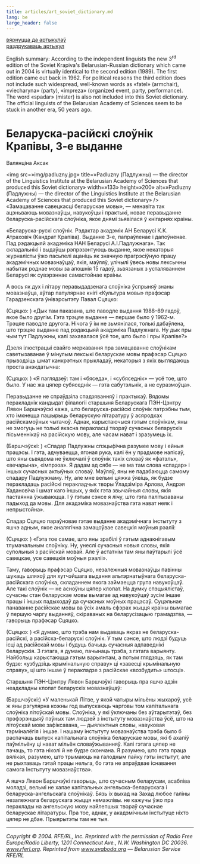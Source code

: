 ```yaml
---
title: articles/art_soviet_dictionary.md 
lang: be
large_header: false
---
```








<a href=»articles_by.html»>вярнуцца да артыкулаў</a><br />
<a href=»#»>раздрукаваць артыкул</a><br />



English summary: According to the independent linguists the new 3<sup>rd</sup> edition of the Soviet Krapiva's Belarusian-Russian dictionary which came out in 2004 is virtually identical to the second edition (1989). The first edition came out back in 1962. For political reasons the third edition does not include such widespread, well-known words as «fatel» (armchair), «viecharyna» (party), «impreza» (organized event, party, performance). The word «spadar» (mister) is also not included into this Soviet dictionary. The official linguists of the Belarusian Academy of Sciences seem to be stuck in another era, 50 years ago.

<h1 id=»беларуска-расійскі-слоўнік-крапівы-3-е-выданне»>Беларуска-расійскі слоўнік Крапівы, 3-е выданне</h1>

Валянціна Аксак


<img src=»img/padluzny.jpg» title=»Padluzny (Падлужны) — the director of the Linguistics Institute at the Belarusian Academy of Sciences that produced this Soviet dictionary» width=»133» height=»200» alt=»Padluzny (Падлужны) — the director of the Linguistics Institute at the Belarusian Academy of Sciences that produced this Soviet dictionary» /> «Замацаванне савецкасці беларускае мовы», — менавіта так ацэньваюць мовазнаўцы, навукоўцы і практыкі, новае перавыданне беларуска-расійскага слоўніка, якое днямі зьявілася ў кнігарнях краіны.


«Беларуска-рускі слоўнік. Рэдактар акадэмік АН Беларусі К.К. Атраховіч (Кандрат Крапіва). Выданне 3-е, папраўленае і дапоўненае. Пад рэдакцыяй акадэміка НАН Беларусі А.І.Падлужнага». Так складальнікі і выдаўцы рэпрэзэнтуюць выданне, якое некаторыя журналісты ўжо пасьпелі ацаніць як значную прагрэсіўную працу акадэмічных мовазнаўцаў, якія, маўляў, улічылі ўвесь новы лексычны набытак роднае мовы за апошнія 15 гадоў, зьвязаных з усталяваннем Беларусі як сувэрэннае самастойнае краіны.


А вось як дух і літару перавыдадзенага слоўніка ўспрыняў знаны мовазнаўца, аўтар папулярнае кнігі «Культура мовы» прафэсар Гарадзенскага ўнівэрсытэту Павал Сцяцко:


(Сцяцко: ) «Дык там паказана, што паводле выдання 1988–89 гадоў, якое было другім. Гэта трэцяе выданне — першае было ў 1962-м. Трэцяе паводле другога. Нічога ў ім не зьмянілася, толькі дабаўлена, што трэцяе выданне пад рэдакцыяй акадэміка Падлужнага. Ну дык пры чым тут Падлужны, калі захавалася ўсё тое, што было і пры Крапіве?»


Дзеля ілюстрацыі свайго меркавання пра замацаванне слоўнікам саветызаванае ў мінулым лексыкі беларускае мовы прафэсар Сцяцко прыводзіць шмат канкрэтных прыкладаў, некаторыя з якіх выглядаюць проста анэкдатычна:


(Сцяцко: ) «Я паглядзеў: там і «бяседа», і «субяседнік» — усё тое, што было. У нас жа цяпер субяседнік — гэта сабутэльнік, а не суразмоўца».


Перавыданне не  спраўдзіла спадзяванняў і практыкаў. Вядомы перакладнік кандыдат філалогіі старшыня Беларускага ПЭН-Цэнтру Лявон Баршчэўскі кажа, што беларуска-расійскі слоўнік патрэбны тым, хто імкнецца пашырыць беларускую літаратуру ў асяродках расійскамоўных чытачоў. Аднак, карыстаючыся гэтым слоўнікам, яны не  змогуць не  толькі якасна перакласці твораў сучасных беларускіх пісьменнікаў на расійскую мову, але часам нават і зразумець іх.


(Баршчэўскі: ) «Спадар Падлужны спэцыфічна разумее мову і ейныя працэсы. І гэта, адчуваецца, ягоная рука, калі ён у прадмове напісаў, што яны сьвядома не ўключалі ў слоўнік такіх словаў як «фатэль», «вечарына», «імпрэза». Я дадам ад сябе — не ма там слова «спадар» і іншых сучасных актыўных словаў. Маўляў, яны не падабаюцца самому спадару Падлужнаму. Ну, але мне вельмі цяжка ўявіць, як будзе перакладаць расійскі перакладчык творы Ўладзіміра Арлова, Андрэя Хадановіча і шмат каго іншых, у якіх гэта звычайныя словы, якія пастаянна ўжываюцца. І ў гэтым сэнсе я лічу, што гэта палітызаваны падыход да мовы. Для акадэміка мовазнаўства гэта нават неяк і непрыстойна».


Спадар Сцяцко параўновае гэтае выданне акадэмічнага інстытуту з яшчэ адным, якое аналягічна замацоўвае савецкія моўныя рэаліі:


(Сцяцко: ) «Гэта тое самае, што яны зрабілі ў гэтым аднакнігавым тлумачальным слоўніку. Ну, унеслі сучасныя новыя словы, якія супольныя з расійскай мовай. Але ў астатнім там яны паўтарылі ўсё савецкае, усе савецкія моўныя рэаліі».


Таму, гаворыць прафэсар Сцяцко, незалежныя мовазнаўцы павінны шукаць шляхоў для хутчэйшага выдання альтэрнатыўнага беларуска-расійскага слоўніка, складаннем якога займаецца група навукоўцаў. Але такі слоўнік — не асноўны цяпер клопат. На думку спэцыялістаў, сучасны стан беларускае мовы вымагае ад навукоўцаў зусім іншае працы і іншых падыходаў да сучасных моўных працэсаў. Суцэльнае панаванне расійскае мовы ва ўсіх амаль сфэрах жыцця краіны вымагае ў першую чаргу выданняў, скіраваных на беларусізацыю грамадзтва, — гаворыць прафэсар Сцяцко.


(Сцяцко: ) «Я думаю, што трэба нам выдаваць якраз не беларуска-расійскі, а расійска-беларускі слоўнік. У тым сэнсе, што людзі будуць ісці ад расійскай мовы і будуць бачыць сучасныя адпаведнікі беларускія. З гэтага, я думаю, пачынаць трэба, з гэтага варыянту. Найбольш карыстаюцца гэтым варыянтам, а потым глядзяць, як там будзе: «узбудзіць крымінальную справу» ці «завесці крымінальную справу», ці што іншае ў перакладзе з расійскае «возбудить» штосці».


Старшыня ПЭН-Цэнтру Лявон Баршчэўкі гаворыць пра яшчэ адзін неадкладны клопат беларускіх мовазнаўцаў:


(Баршчэўскі:) «У маленькай Літве, у якой чатыры мільёны жыхароў, усё ж яны рэгулярна кожны год выпускаюць чарговы том капітальнага слоўніка літоўскай мовы. Слоўніка, у які ўключаны без аўтарытэтаў, без прэфэрэнцыяў пэўных там людзей з інстытуту мовазнаўства ўсё, што на літоўскай мове зафіксавана, — дыялектныя словы, навуковая тэрміналёгія і іншае. І нашаму інстытуту мовазнаўства трэба было б распачаць выпуск капітальнага слоўніка беларускае мовы, які б ахапіў паўмільёну ці нават мільён словаўжыванняў. Калі гэтага цяпер не пачаць, то гэта ніколі й не  будзе скончана. Я разумею, што гэта праца вялікая, разумею, што трымаюць на галодным пайку гэты інстытут, але не рыхтаваць гэтай працы нельга, бо гэта не апраўдвае існавання самога Інстытуту мовазнаўства».


А яшчэ Лявон Баршчэўкі гаворыць, што сучасным беларусам, асабліва моладзі, вельмі не хапае капітальных ангельска-беларускага і беларуска-ангельскага слоўнікаў. Бязь іх выхад на Захад любое галіны незалежнага беларускага жыцця немажлівы. не  кажучы ўжо пра пераклады на ангельскую мову найлепшых твораў сучаснае беларускае літаратуры. Пра тое, аднак, у акадэмічным інстытуце ніхто цяпер не  дбае. Прыярытэты там не  тыя.

<hr />

 *Copyright © 2004. RFE/RL, Inc. Reprinted with the permission of Radio Free Europe/Radio Liberty, 1201 Connecticut Ave., N.W. Washington DC 20036. www.rferl.org. Reprinted from www.svaboda.org — Belarusian Service RFE/RL* 


